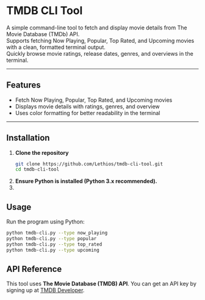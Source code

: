 # TMDB CLI Tool

A simple command-line tool to fetch and display movie details from The Movie Database (TMDb) API.  
Supports fetching Now Playing, Popular, Top Rated, and Upcoming movies with a clean, formatted terminal output.  
Quickly browse movie ratings, release dates, genres, and overviews in the terminal.

---

## Features

- Fetch Now Playing, Popular, Top Rated, and Upcoming movies
- Displays movie details with ratings, genres, and overview
- Uses color formatting for better readability in the terminal

---

## Installation

1. **Clone the repository**  
   ```bash
   git clone https://github.com/Lethios/tmdb-cli-tool.git
   cd tmdb-cli-tool
2. **Ensure Python is installed (Python 3.x recommended).**
3. 


## Usage
Run the program using Python:
```bash
python tmdb-cli.py --type now_playing
python tmdb-cli.py --type popular
python tmdb-cli.py --type top_rated
python tmdb-cli.py --type upcoming
```


## API Reference
This tool uses **The Movie Database (TMDB) API**. You can get an API key by signing up at [TMDB Developer](https://developer.themoviedb.org/docs).
